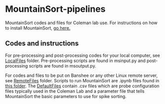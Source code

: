 # MountainSort-pipelines

MountainSort codes and files for Coleman lab use. For instructions on how to install MountainSort, [go here.](https://github.com/flatironinstitute/mountainsort_examples)

## Codes and instructions

For pre-processing and post-processing codes for your local computer, see [LocalFiles](./LocalFiles) folder. Pre-processing scripts are found in msinput.py and post-processing scripts are found in msoutput.py.

For codes and files to be put on Banshee or any other Linux remote server, see [RemoteFiles](./RemoteFiles) folder. Scripts to run MountainSort are .ipynb files found in [this folder](./RemoteFiles/Codes). The [DefaultFiles](./RemoteFiles/DefaultFiles) contain .csv files which are probe configuration files typically used in the Coleman Lab and a parameter file that tells MountainSort the basic parameters to use for spike sorting.
